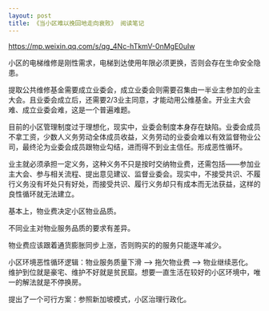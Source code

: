 ```yaml
---
layout: post
title: 《当小区难以挽回地走向衰败》 阅读笔记
---
```


https://mp.weixin.qq.com/s/qg_4Nc-hTkmV-0nMgE0uIw

小区的电梯维修是刚性需求，电梯到达使用年限必须更换，否则会存在生命安全隐患。

提取公共维修基金需要成立业委会，成立业委会则需要召集由一半业主参加的业主大会。且业委会成立后，还需要2/3业主同意，才能动用公维基金。开业主大会难、成立业委会难，这是一个普遍难题。

目前的小区管理制度过于理想化，现实中，业委会制度本身存在缺陷。业委会成员不拿工资，少数人义务劳动全体成员收益，义务劳动的业委会难以有效监督物业公司，最终沦为业委会成员跟物业勾结，进而得不到业主信任。形成恶性循环。

业主就必须承担一定义务，这种义务不只是按时交纳物业费，还需包括——参加业主大会、参与相关流程、提出意见建议、监督业委会。现实中，不接受共识、不履行义务没有坏处只有好处，而接受共识、履行义务却只有成本而无法获益，这样的良性循环就无法建立。

基本上，物业费决定小区物业品质。

不同业主对物业服务品质的要求有差异。

物业费应该跟着通货膨胀同步上涨，否则购买的的服务只能逐年减少。

小区环境恶性循环逻辑：物业服务质量下滑 —> 拖欠物业费 —> 物业继续恶化。 维护到位就是豪宅、维护不好就是贫民窟。想要一直生活在较好的小区环境中，唯一的解法就是不停换房。

提出了一个可行方案：参照新加坡模式，小区治理行政化。